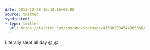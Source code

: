 ```yaml
---
date: 2013-12-28 10:43:16+00:00
source: twitter
syndicated:
- type: twitter
  url: https://twitter.com/roytang/statuses/416882034544365568/
---
```


Literally slept all day @_@